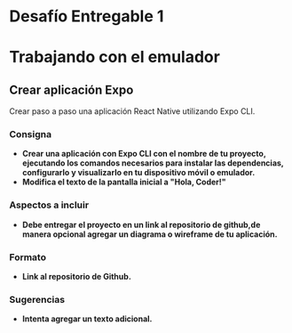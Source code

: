 # Desafío Entregable 1

# ****Trabajando con el emulador****

## ****Crear aplicación Expo****

Crear paso a paso una aplicación React Native utilizando Expo CLI.

### **Consigna**

- **Crear una aplicación con Expo CLI con el nombre de tu proyecto, ejecutando los comandos necesarios para instalar las dependencias, configurarlo y visualizarlo en tu dispositivo móvil o emulador.**
- **Modifica el texto de la pantalla inicial a "Hola, Coder!"**

### **Aspectos a incluir**

- **Debe entregar el proyecto en un link al repositorio de github,de manera opcional agregar un diagrama o wireframe de tu aplicación.**

### **Formato**

- **Link al repositorio de Github.**

### **Sugerencias**

- **Intenta agregar un texto adicional.**